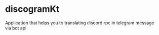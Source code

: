 # discogramKt
Application that helps you to translating discord rpc in telegram message via bot api
